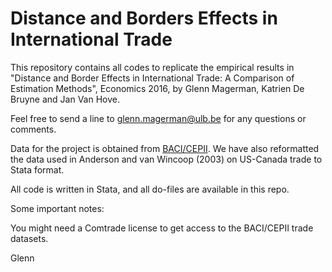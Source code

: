 # Distance and Borders Effects in International Trade

This repository contains all codes to replicate the empirical results in "Distance and Border Effects in International Trade: A Comparison of Estimation Methods", Economics 2016, by Glenn Magerman, Katrien De Bruyne and Jan Van Hove.

Feel free to send a line to glenn.magerman@ulb.be for any questions or comments.

Data for the project is obtained from [BACI/CEPII](http://www.cepii.fr/cepii/en/bdd_modele/presentation.asp?id=1).
We have also reformatted the data used in Anderson and van Wincoop (2003) on US-Canada trade to Stata format.

All code is written in Stata, and all do-files are available in this repo. 

Some important notes:

You might need a Comtrade license to get access to the BACI/CEPII trade datasets.

Glenn
